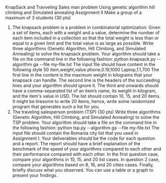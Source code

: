 KnapSack and Travveling Sales man problem Using genetic algorithm hill climbing and Simulated annealing
Assignment II
Make a group of a maximum of 3 students (30 pts)
1. The knapsack problem is a problem in combinatorial optimization: Given a set of items,
each with a weight and a value, determine the number of each item included in a
collection so that the total weight is less than or equal to a given limit and the total value
is as large as possible.
Write three algorithms (Genetic Algorithm, Hill Climbing, and Simulated Annealing) to
solve the knapsack problem. Your algorithm should take a file on the command line in
the following fashion:
python knapsack.py --algorithm ga --file my-file.txt
The input file should have content in the following style
50
item,weight,value
phone,0.19,1000
Laptop,1.1,700
The first line in the content is the maximum weight in kilograms that your knapsack can
handle. The second line is the headers of the succeeding lines and your algorithm
should ignore it. The third and onwards should have a comma-separated list of an item’s
name, its weight in kilogram, and the item's value in USD. The list should contain 10, 15,
and 20 items. It might be tiresome to write 20 items, hence, write some randomized
program that generates such a list for you.
2. The traveling salesperson problem (TSP) (30 pts)
Write three algorithms (Genetic Algorithm, Hill Climbing, and Simulated Annealing) to
solve the TSP problem. Your algorithm should take a file on the command line in the
following fashion:
python tsp.py --algorithm ga --file my-file.txt
The input file should contain the Romania city list that you used in Assignment I.
Your deliverables should be the code for each question and a report. The report should have a
brief explanation of the benchmark of the speed of your algorithms compared to each other and
their performance compared with each other. In the first question case, compare your algorithms
in 10, 15, and 20 list cases. In question 2 case, compare your algorithms based on 8, 16, and
20 cities cases. Finally, briefly discuss what you observed. You can use a table or a graph to
present your findings.
